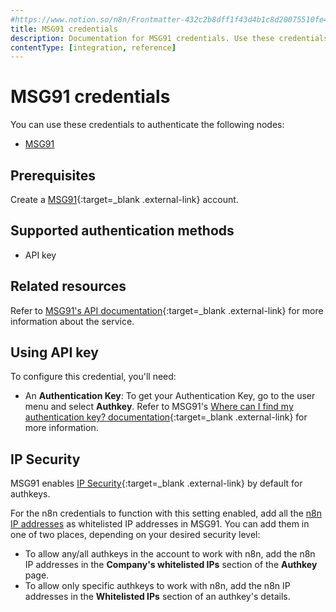 ```yaml
---
#https://www.notion.so/n8n/Frontmatter-432c2b8dff1f43d4b1c8d20075510fe4
title: MSG91 credentials
description: Documentation for MSG91 credentials. Use these credentials to authenticate MSG91 in n8n, a workflow automation platform.
contentType: [integration, reference]
---
```


# MSG91 credentials

You can use these credentials to authenticate the following nodes:

- [MSG91](/integrations/builtin/app-nodes/n8n-nodes-base.msg91.md)

## Prerequisites

Create a [MSG91](https://msg91.com/){:target=_blank .external-link} account.

## Supported authentication methods

- API key

## Related resources

Refer to [MSG91's API documentation](https://docs.msg91.com/overview){:target=_blank .external-link} for more information about the service.

## Using API key

To configure this credential, you'll need:

- An **Authentication Key**: To get your Authentication Key, go to the user menu and select **Authkey**. Refer to MSG91's [Where can I find my authentication key? documentation](https://msg91.com/help/where-can-i-find-my-authentication-key){:target=_blank .external-link} for more information.

## IP Security

MSG91 enables [IP Security](https://msg91.com/help/what-do-you-mean-by-api-security){:target=_blank .external-link} by default for authkeys.

For the n8n credentials to function with this setting enabled, add all the [n8n IP addresses](/manage-cloud/cloud-ip.md) as whitelisted IP addresses in MSG91. You can add them in one of two places, depending on your desired security level:

- To allow any/all authkeys in the account to work with n8n, add the n8n IP addresses in the **Company's whitelisted IPs** section of the **Authkey** page.
- To allow only specific authkeys to work with n8n, add the n8n IP addresses in the **Whitelisted IPs** section of an authkey's details.
